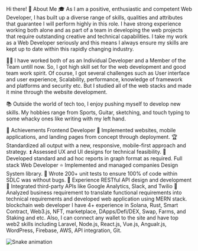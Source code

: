 Hi there! 
🚀 About Me
🎓 As I am a positive, enthusiastic and competent Web Developer, I has built up a diverse range of skills, qualities and attributes that guarantee I will perform highly in this role. I have strong experience working both alone and as part of a team in developing the web projects that require outstanding creative and technical capabilities. I take my work as a Web Developer seriously and this means I always ensure my skills are kept up to date within this rapidly changing industry.

👨‍💻 I have worked both of as an Individual Developer and a Member of the Team untill now. So, I got high skill set for the web development and good team work spirit. Of course, I got several challenges such as User interface and user experience, Scalability, performance, knowledge of framework and platforms and security etc. But I studied all of the web stacks and made it mine through the website development.

📚 Outside the world of tech too, I enjoy pushing myself to develop new skills. My hobbies range from Sports, Guitar, sketching, and touch typing to some whacky ones like writing with my left hand.

🏅 Achievements
Frontend Developer
📝 Implemented websites, mobile applications, and landing pages from concept through deployment.
🏆 Standardized all output with a new, responsive, mobile-first approach and strategy.
⏫ Assessed UX and UI designs for technical feasibility.
🚁 Developed standard and ad hoc reports in graph format as required.
Full stack Web Developer
⭐ Implemented and managed companies Design System library.
🤝 Wrote 200+ unit tests to ensure 100% of code within SDLC was without bugs.
🥇 Experience RESTful API design and development
🥈 Integrated third-party APIs like Google Analytics, Slack, and Twilio
🥉 Analyzed business requirement to translate functional requirements into technical requirements and developed web application using MERN stack.
blockchain web developer
I have 4+ experience in Solana, Rust, Smart Contract, Web3.js, NFT, marketplace, DApps/Defi/DEX, Swap, Farms, and Staking and etc. Also, I can connect any wallet to the site and have top web2 skills including Laravel, Node.js, React.js, Vue.js, Angualr.js, WordPress, Firebase, AWS, API integration, Git.


![Snake animation](https://github.com/thepiyushmalhotra/thepiyushmalhotra/blob/output/github-contribution-grid-snake.svg)
<!---
Neversmile521/Neversmile521 is a ✨ special ✨ repository because its `README.md` (this file) appears on your GitHub profile.
You can click the Preview link to take a look at your changes.
--->
